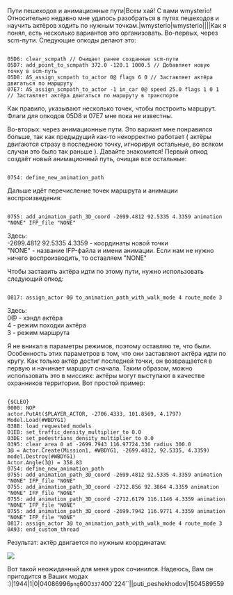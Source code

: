 Пути пешеходов и анимационные пути|Всем хай! С вами wmysterio! Относительно недавно мне удалось разобраться в путях пешеходов и научить актёров ходить по нужным точкам.|wmysterio|wmysterio||||Как я понял, есть несколько вариантов это организовать. Во-первых, через scm-пути. Следующие опкоды делают это:


```

05D6: clear_scmpath // Очищает ранее созданные scm-пути
05D7: add_point_to_scmpath 372.0 -120.1 1000.5 // Добавляет новую точку в scm-путь
05D8: AS_assign_scmpath to_actor 0@ flags 6 0 // Заставляет актёра двигаться по маршруту
07E7: AS_assign_scmpath_to_actor -1 in_car 0@ speed 25.0 flags 1 0 1 // Заставляет актёра двигаться по маршруту в транспорте
```



Как правило, указывают несколько точек, чтобы построить маршрут. Флаги для опкодов 05D8 и 07E7 мне пока не известны.

Во-вторых: через анимационные пути. Это вариант мне понравился больше, так как предыдущий как-то некорректно работает ( актёры двигаются стразу в последнюю точку, игнорируя остальные, во всяком случаи это было так раньше ). Давайте знакомится! Первый опкод создаёт новый анимационный путь, очищая все остальные:


```

0754: define_new_animation_path
```



Дальше идёт перечисление точек маршрута и анимации воспроизведения:


```

0755: add_animation_path_3D_coord -2699.4812 92.5335 4.3359 animation "NONE" IFP_file "NONE"
```



<div class="panel panel-default">
 <div class="panel-body">
Здесь:<br>
-2699.4812 92.5335 4.3359 - координаты новой точки<br>
"NONE" - название IFP-файла и имени анимации. Если нам не нужно ничего воспроизводить, то оставляем "NONE"
 </div>
</div>

Чтобы заставить актёра идти по этому пути, нужно использовать следующий опкод:


```

0817: assign_actor 0@ to_animation_path_with_walk_mode 4 route_mode 3
```



<div class="panel panel-default">
 <div class="panel-body">
Здесь:<br>
0@ - хэндл актёра<br>
4 - режим походки актёра<br>
3 - режим маршрута
 </div>
</div>

Я не вникал в параметры режимов, поэтому оставляю те, что были. Особенность этих параметров в том, что они заставляют актёра идти по кругу. Как только актёр достиг последней точки, он возвращается в первую и начинает маршрут сначала. Таким образом, можно использовать это в миссиях: актёры могут выступают в качестве охранников территории. Вот простой пример:


```

{$CLEO}
0000: NOP
actor.PutAt($PLAYER_ACTOR, -2706.4333, 101.8569, 4.1797)
Model.Load(#WBDYG1)
038B: load_requested_models
01EB: set_traffic_density_multiplier_to 0.0
03DE: set_pedestrians_density_multiplier_to 0.0
0395: clear_area 0 at -2699.7943 116.97724.336 radius 300.0
3@ = Actor.Create(Mission1, #WBDYG1, -2699.4812, 92.5335, 4.3359)
model.Destroy(#WBDYG1)
Actor.Angle(3@) = 358.83
0754: define_new_animation_path
0755: add_animation_path_3D_coord -2699.4812 92.5335 4.3359 animation "NONE" IFP_file "NONE"
0755: add_animation_path_3D_coord -2712.856 92.3864 4.3359 animation "NONE" IFP_file "NONE" 
0755: add_animation_path_3D_coord -2712.6179 116.1146 4.3359 animation "NONE" IFP_file "NONE"
0755: add_animation_path_3D_coord -2699.7942 116.9771 4.3359 animation "NONE" IFP_file "NONE" 
0817: assign_actor 3@ to_animation_path_with_walk_mode 4 route_mode 3
0A93: end_custom_thread
```



Результат: актёр двигается по нужным координатам:

<!--IMG1--><img src="https://github.com/wmysterio/scm-scripting-lessons/raw/resources/_pu/1/04086996.png" /><!--IMG1-->

Вот такой неожиданный для меня урок сочинился. Надеюсь, Вам он пригодится в Ваших модах :)|1944|1|0|04086996`png`600`337`400`224``\||puti_peshekhodov|1504589559